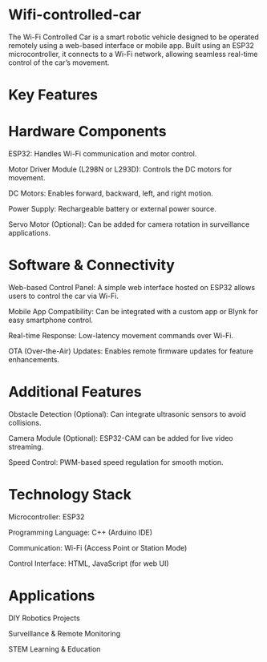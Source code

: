 # Wifi-controlled-car

The Wi-Fi Controlled Car is a smart robotic vehicle designed to be operated remotely using a web-based interface or mobile app. Built using an ESP32 microcontroller, it connects to a Wi-Fi network, allowing seamless real-time control of the car’s movement.

# Key Features
# Hardware Components
ESP32: Handles Wi-Fi communication and motor control.

Motor Driver Module (L298N or L293D): Controls the DC motors for movement.

DC Motors: Enables forward, backward, left, and right motion.

Power Supply: Rechargeable battery or external power source.

Servo Motor (Optional): Can be added for camera rotation in surveillance applications.

# Software & Connectivity
Web-based Control Panel: A simple web interface hosted on ESP32 allows users to control the car via Wi-Fi.

Mobile App Compatibility: Can be integrated with a custom app or Blynk for easy smartphone control.

Real-time Response: Low-latency movement commands over Wi-Fi.

OTA (Over-the-Air) Updates: Enables remote firmware updates for feature enhancements.

# Additional Features
Obstacle Detection (Optional): Can integrate ultrasonic sensors to avoid collisions.

Camera Module (Optional): ESP32-CAM can be added for live video streaming.

Speed Control: PWM-based speed regulation for smooth motion.

# Technology Stack
Microcontroller: ESP32

Programming Language: C++ (Arduino IDE)

Communication: Wi-Fi (Access Point or Station Mode)

Control Interface: HTML, JavaScript (for web UI)

# Applications
DIY Robotics Projects

Surveillance & Remote Monitoring

STEM Learning & Education
